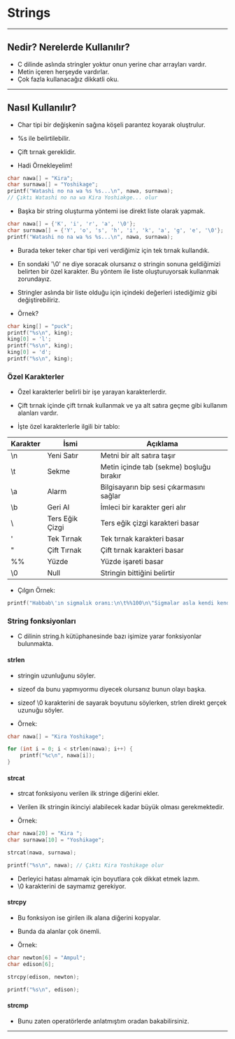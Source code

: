 # Strings

---

## Nedir? Nerelerde Kullanılır?

- C dilinde aslında stringler yoktur onun yerine char arrayları vardır.
- Metin içeren herşeyde vardırlar.
- Çok fazla kullanacağız dikkatli oku.

---

## Nasıl Kullanılır?

- Char tipi bir değişkenin sağına köşeli parantez koyarak oluştrulur.
- %s ile belirtilebilir.
- Çift tırnak gereklidir.

- Hadi Örnekleyelim!

```c
char nawa[] = "Kira";
char surnawa[] = "Yoshikage";
printf("Watashi no na wa %s %s...\n", nawa, surnawa);
// Çıktı Watashi no na wa Kira Yoshiakge... olur
```

- Başka bir string oluşturma yöntemi ise direkt liste olarak yapmak.

```c
char nawa[] = {'K', 'i', 'r', 'a', '\0'};
char surnawa[] = {'Y', 'o', 's', 'h', 'i', 'k', 'a', 'g', 'e', '\0'};
printf("Watashi no na wa %s %s...\n", nawa, surnawa);
```

- Burada teker teker char tipi veri verdiğimiz için tek tırnak kullandık.
- En sondaki '\0' ne diye soracak olursanız o stringin sonuna
  geldiğimizi belirten bir özel karakter. Bu yöntem ile liste oluşturuyorsak
  kullanmak zorundayız.

- Stringler aslında bir liste olduğu için içindeki değerleri
  istediğimiz gibi değiştirebiliriz.

- Örnek?

```c
char king[] = "puck";
printf("%s\n", king);
king[0] = 'l';
printf("%s\n", king);
king[0] = 'd';
printf("%s\n", king);
```

### Özel Karakterler

- Özel karakterler belirli bir işe yarayan karakterlerdir.
- Çift tırnak içinde çift tırnak kullanmak ve ya alt satıra
  geçme gibi kullanım alanları vardır.

- İşte özel karakterlerle ilgili bir tablo:

| Karakter | İsmi            | Açıklama                                 |
| -------- | --------------- | ---------------------------------------- |
| \n       | Yeni Satır      | Metni bir alt satıra taşır               |
| \t       | Sekme           | Metin içinde tab (sekme) boşluğu bırakır |
| \a       | Alarm           | Bilgisayarın bip sesi çıkarmasını sağlar |
| \b       | Geri Al         | İmleci bir karakter geri alır            |
| \\       | Ters Eğik Çizgi | Ters eğik çizgi karakteri basar          |
| \'       | Tek Tırnak      | Tek tırnak karakteri basar               |
| \"       | Çift Tırnak     | Çift tırnak karakteri basar              |
| %%       | Yüzde           | Yüzde işareti basar                      |
| \0       | Null            | Stringin bittiğini belirtir              |

- Çılgın Örnek:

```c
printf("Habbab\'ın sigmalık oranı:\n\t%%100\n\"Sigmalar asla kendi kendine oluşmaz\"\n");
```

### String fonksiyonları

- C dilinin string.h kütüphanesinde bazı işimize yarar fonksiyonlar bulunmakta.

#### strlen

- stringin uzunluğunu söyler.
- sizeof da bunu yapmıyormu diyecek olursanız bunun olayı başka.
- sizeof \0 karakterini de sayarak boyutunu söylerken, strlen
  direkt gerçek uzunuğu söyler.

- Örnek:

```c
char nawa[] = "Kira Yoshikage";

for (int i = 0; i < strlen(nawa); i++) {
    printf("%c\n", nawa[i]);
}
```

#### strcat

- strcat fonksiyonu verilen ilk stringe diğerini ekler.
- Verilen ilk stringin ikinciyi alabilecek kadar büyük olması gerekmektedir.

- Örnek:

```c
char nawa[20] = "Kira ";
char surnawa[10] = "Yoshikage";

strcat(nawa, surnawa);

printf("%s\n", nawa); // Çıktı Kira Yoshikage olur
```

- Derleyici hatası almamak için boyutlara çok dikkat etmek lazım.
- \0 karakterini de saymamız gerekiyor.

#### strcpy

- Bu fonksiyon ise girilen ilk alana diğerini kopyalar.
- Bunda da alanlar çok önemli.

- Örnek:

```c
char newton[6] = "Ampul";
char edison[6];

strcpy(edison, newton);

printf("%s\n", edison);
```

#### strcmp

- Bunu zaten operatörlerde anlatmıştım oradan bakabilirsiniz.

---
